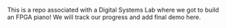 This is a repo associated with a Digital Systems Lab where we got to build an FPGA piano! We will track our progress and add final demo here.
